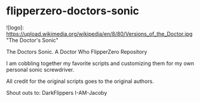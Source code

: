 # flipperzero-doctors-sonic

![logo]: https://upload.wikimedia.org/wikipedia/en/8/80/Versions_of_the_Doctor.jpg "The Doctor's Sonic"


The Doctors Sonic. A Doctor Who FlipperZero Repository

I am cobbling together my favorite scripts and customizing them for my own personal sonic screwdriver. 

All credit for the original scripts goes to the original authors.

Shout outs to:
DarkFlippers
I-AM-Jacoby



